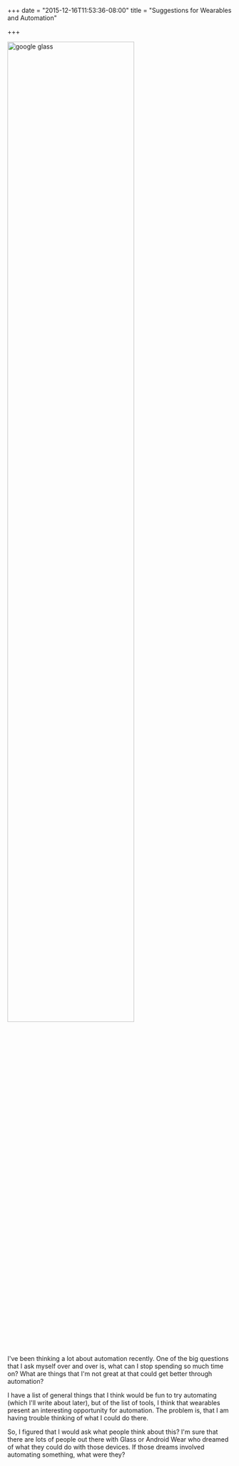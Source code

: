 +++
date = "2015-12-16T11:53:36-08:00"
title = "Suggestions for Wearables and Automation"

+++

<img alt="google glass" width="75%" src="https://storage.googleapis.com/ejf-io/glass.jpg">

I've been thinking a lot about automation recently. One of the big questions that I ask myself over and over is, what can I stop spending so much time on? What are things that I'm not great at that could get better through automation?

I have a list of general things that I think would be fun to try automating (which I'll write about later), but of the list of tools, I think that wearables present an interesting opportunity for automation. The problem is, that I am having trouble thinking of what I could do there.

So, I figured that I would ask what people think about this? I'm sure that there are lots of people out there with Glass or Android Wear who dreamed of what they could do with those devices. If those dreams involved automating something, what were they?﻿
